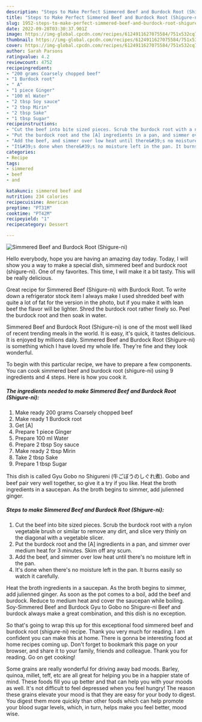 ```yaml
---
description: "Steps to Make Perfect Simmered Beef and Burdock Root (Shigure-ni)"
title: "Steps to Make Perfect Simmered Beef and Burdock Root (Shigure-ni)"
slug: 1952-steps-to-make-perfect-simmered-beef-and-burdock-root-shigure-ni
date: 2022-09-28T03:30:37.901Z
image: https://img-global.cpcdn.com/recipes/6124911627075584/751x532cq70/simmered-beef-and-burdock-root-shigure-ni-recipe-main-photo.jpg
thumbnail: https://img-global.cpcdn.com/recipes/6124911627075584/751x532cq70/simmered-beef-and-burdock-root-shigure-ni-recipe-main-photo.jpg
cover: https://img-global.cpcdn.com/recipes/6124911627075584/751x532cq70/simmered-beef-and-burdock-root-shigure-ni-recipe-main-photo.jpg
author: Sarah Parsons
ratingvalue: 4.2
reviewcount: 4752
recipeingredient:
- "200 grams Coarsely chopped beef"
- "1 Burdock root"
- " A"
- "1 piece Ginger"
- "100 ml Water"
- "2 tbsp Soy sauce"
- "2 tbsp Mirin"
- "2 tbsp Sake"
- "1 tbsp Sugar"
recipeinstructions:
- "Cut the beef into bite sized pieces. Scrub the burdock root with a nylon vegetable brush or similar to remove any dirt, and slice very thinly on the diagonal with a vegetable slicer."
- "Put the burdock root and the [A] ingredients in a pan, and simmer over medium heat for 3 minutes. Skim off any scum."
- "Add the beef, and simmer over low heat until there&#39;s no moisture left in the pan."
- "It&#39;s done when there&#39;s no moisture left in the pan. It burns easily so watch it carefully."
categories:
- Recipe
tags:
- simmered
- beef
- and

katakunci: simmered beef and 
nutrition: 234 calories
recipecuisine: American
preptime: "PT31M"
cooktime: "PT42M"
recipeyield: "1"
recipecategory: Dessert

---
```



![Simmered Beef and Burdock Root (Shigure-ni)](https://img-global.cpcdn.com/recipes/6124911627075584/751x532cq70/simmered-beef-and-burdock-root-shigure-ni-recipe-main-photo.jpg)

Hello everybody, hope you are having an amazing day today. Today, I will show you a way to make a special dish, simmered beef and burdock root (shigure-ni). One of my favorites. This time, I will make it a bit tasty. This will be really delicious.

Great recipe for Simmered Beef (Shigure-ni) with Burdock Root. To write down a refrigerator stock item I always make I used shredded beef with quite a lot of fat for the version in the photo, but if you make it with lean beef the flavor will be lighter. Shred the burdock root rather finely so. Peel the burdock root and then soak in water.

Simmered Beef and Burdock Root (Shigure-ni) is one of the most well liked of recent trending meals in the world. It is easy, it's quick, it tastes delicious. It is enjoyed by millions daily. Simmered Beef and Burdock Root (Shigure-ni) is something which I have loved my whole life. They're fine and they look wonderful.


To begin with this particular recipe, we have to prepare a few components. You can cook simmered beef and burdock root (shigure-ni) using 9 ingredients and 4 steps. Here is how you cook it.

<!--inarticleads1-->

##### The ingredients needed to make Simmered Beef and Burdock Root (Shigure-ni):

1. Make ready 200 grams Coarsely chopped beef
1. Make ready 1 Burdock root
1. Get  [A]
1. Prepare 1 piece Ginger
1. Prepare 100 ml Water
1. Prepare 2 tbsp Soy sauce
1. Make ready 2 tbsp Mirin
1. Take 2 tbsp Sake
1. Prepare 1 tbsp Sugar


This dish is called Gyu Gobo no Shigureni (牛ごぼうのしぐれ煮). Gobo and beef pair very well together, so give it a try if you like. Heat the broth ingredients in a saucepan. As the broth begins to simmer, add julienned ginger. 

<!--inarticleads2-->

##### Steps to make Simmered Beef and Burdock Root (Shigure-ni):

1. Cut the beef into bite sized pieces. Scrub the burdock root with a nylon vegetable brush or similar to remove any dirt, and slice very thinly on the diagonal with a vegetable slicer.
1. Put the burdock root and the [A] ingredients in a pan, and simmer over medium heat for 3 minutes. Skim off any scum.
1. Add the beef, and simmer over low heat until there&#39;s no moisture left in the pan.
1. It&#39;s done when there&#39;s no moisture left in the pan. It burns easily so watch it carefully.


Heat the broth ingredients in a saucepan. As the broth begins to simmer, add julienned ginger. As soon as the pot comes to a boil, add the beef and burdock. Reduce to medium heat and cover the saucepan while boiling. Soy-Simmered Beef and Burdock Gyu to Gobo no Shigure-ni Beef and burdock always make a great combination, and this dish is no exception. 

So that's going to wrap this up for this exceptional food simmered beef and burdock root (shigure-ni) recipe. Thank you very much for reading. I am confident you can make this at home. There is gonna be interesting food at home recipes coming up. Don't forget to bookmark this page on your browser, and share it to your family, friends and colleague. Thank you for reading. Go on get cooking!

Some grains are really wonderful for driving away bad moods. Barley, quinoa, millet, teff, etc are all great for helping you be in a happier state of mind. These foods fill you up better and that can help you with your moods as well. It's not difficult to feel depressed when you feel hungry! The reason these grains elevate your mood is that they are easy for your body to digest. You digest them more quickly than other foods which can help promote your blood sugar levels, which, in turn, helps make you feel better, mood wise.
